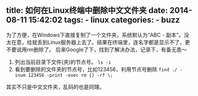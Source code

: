 title: 如何在Linux终端中删除中文文件夹
date: 2014-08-11 15:42:02
tags:
    - linux
categories:
    - buzz
---
为了方便，在Windows下直接复制了一个文件夹，系统默认为“ABC - 副本”。没太在意，给就丢到Linux服务器上去了。结果在终端里，连名字都是显示不了，更不要说用rm删除了。<!-- more -->
后来Google了下，找到了解决办法，记录下，有备无患～

1. 列出当前目录下文件(夹)的节点号。
`ls -i`
2. 看到要删除的文件夹的节点号，比如123456，利用节点号删除
`find ./ -inum 123456 -print -exec rm {} -rf \;`

其实不只是中文文件夹，乱码的也是同理。